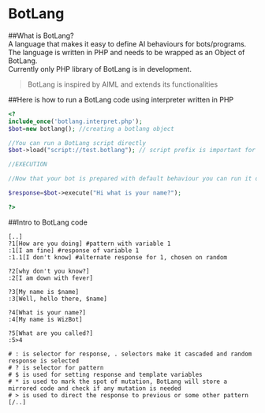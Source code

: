# BotLang
  
##What is BotLang?  
A language that makes it easy to define AI behaviours for bots/programs. The language is written in PHP and needs to be wrapped as an Object of BotLang.  
Currently only PHP library of BotLang is in development.  
>BotLang is inspired by AIML and extends its functionalities

##Here is how to run a BotLang code using interpreter written in PHP

```PHP
<?
include_once('botlang.interpret.php');
$bot=new botlang(); //creating a botlang object

//You can run a BotLang script directly
$bot->load("script://test.botlang"); // script prefix is important for it to know that you are loading script

//EXECUTION

//Now that your bot is prepared with default behaviour you can run it on different templates 

$response=$bot->execute("Hi what is your name?");

?>
```

##Intro to BotLang code
```
[..]
?1[How are you doing] #pattern with variable 1
:1[I am fine] #response of variable 1
:1.1[I don't know] #alternate response for 1, chosen on random

?2[why don't you know?] 	
:2[I am down with fever]

?3[My name is $name]
:3[Well, hello there, $name]

?4[What is your name?]
:4[My name is WizBot]

?5[What are you called?]
:5>4

# : is selector for response, . selectors make it cascaded and random response is selected
# ? is selector for pattern
# $ is used for setting response and template variables
# * is used to mark the spot of mutation, BotLang will store a mirrored code and check if any mutation is needed
# > is used to direct the response to previous or some other pattern
[/..]
```

